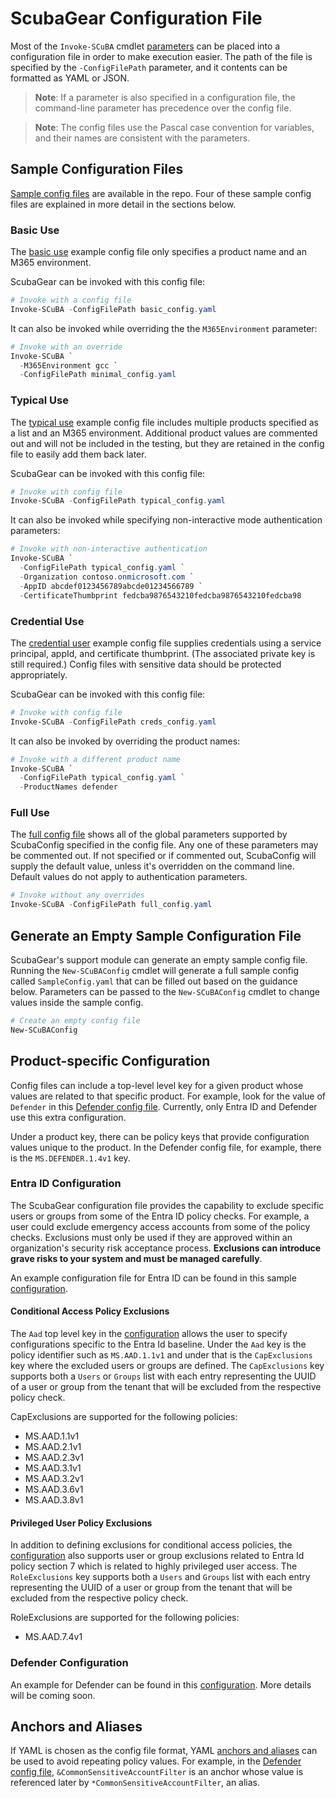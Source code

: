 # ScubaGear Configuration File

Most of the `Invoke-SCuBA` cmdlet [parameters](parameters.md) can be placed into a configuration file in order to make execution easier. The path of the file is specified by the `-ConfigFilePath` parameter, and it contents can be formatted as YAML or JSON.

> **Note**: If a parameter is also specified in a configuration file, the command-line parameter has precedence over the config file. 

> **Note**: The config files use the Pascal case convention for variables, and their names are consistent with the parameters.

## Sample Configuration Files

[Sample config files](https://github.com/cisagov/ScubaGear/tree/main/PowerShell/ScubaGear/Sample-Config-Files) are available in the repo. Four of these sample config files are explained in more detail in the sections below.

### Basic Use

The [basic use](https://github.com/cisagov/ScubaGear/blob/main/PowerShell/ScubaGear/Sample-Config-Files/basic_config.yaml) example config file only specifies a product name and an M365 environment.

ScubaGear can be invoked with this config file:

```powershell
# Invoke with a config file
Invoke-SCuBA -ConfigFilePath basic_config.yaml
```

It can also be invoked while overriding the the `M365Environment` parameter:

```powershell
# Invoke with an override
Invoke-SCuBA `
  -M365Environment gcc `
  -ConfigFilePath minimal_config.yaml
```

### Typical Use

The [typical use](https://github.com/cisagov/ScubaGear/blob/main/PowerShell/ScubaGear/Sample-Config-Files/typical_config.yaml) example config file includes multiple products specified as a list and an M365 environment. Additional product values are commented out and will not be included in the testing, but they are retained in the config file to easily add them back later.

ScubaGear can be invoked with this config file:

```powershell
# Invoke with config file
Invoke-SCuBA -ConfigFilePath typical_config.yaml
```

It can also be invoked while specifying non-interactive mode authentication parameters:

```powershell
# Invoke with non-interactive authentication
Invoke-SCuBA `
  -ConfigFilePath typical_config.yaml `
  -Organization contoso.onmicrosoft.com `
  -AppID abcdef0123456789abcde01234566789 `
  -CertificateThumbprint fedcba9876543210fedcba9876543210fedcba98
```

### Credential Use

The [credential user](https://github.com/cisagov/ScubaGear/blob/main/PowerShell/ScubaGear/Sample-Config-Files/creds_config.yaml) example config file supplies credentials using a service principal, appId, and certificate thumbprint. (The associated private key is still required.)  Config files with sensitive data should be protected appropriately.

ScubaGear can be invoked with this config file:

```powershell
# Invoke with config file
Invoke-SCuBA -ConfigFilePath creds_config.yaml
```

It can also be invoked by overriding the product names:

```powershell
# Invoke with a different product name
Invoke-SCuBA `
  -ConfigFilePath typical_config.yaml `
  -ProductNames defender
```

### Full Use

The [full config file](https://github.com/cisagov/ScubaGear/blob/main/PowerShell/ScubaGear/Sample-Config-Files/full_config.yaml) shows all of the global parameters supported by ScubaConfig specified in the config file. Any one of these parameters may be commented out. If not specified or if commented out, ScubaConfig will supply the default value, unless it's overridden on the command line. Default values do not apply to authentication parameters.

```powershell
# Invoke without any overrides
Invoke-SCuBA -ConfigFilePath full_config.yaml
```

## Generate an Empty Sample Configuration File

ScubaGear's support module can generate an empty sample config file. Running the `New-SCuBAConfig` cmdlet will generate a full sample config called `SampleConfig.yaml` that can be filled out based on the guidance below. Parameters can be passed to the `New-SCuBAConfig` cmdlet to change values inside the sample config.

```powershell
# Create an empty config file
New-SCuBAConfig
```

## Product-specific Configuration

Config files can include a top-level level key for a given product whose values are related to that specific product. For example, look for the value of `Defender` in this [Defender config file](https://github.com/cisagov/ScubaGear/blob/main/PowerShell/ScubaGear/Sample-Config-Files/defender-config.yaml). Currently, only Entra ID and Defender use this extra configuration.

Under a product key, there can be policy keys that provide configuration values unique to the product. In the Defender config file, for example, there is the `MS.DEFENDER.1.4v1` key.

### Entra ID Configuration

The ScubaGear configuration file provides the capability to exclude specific users or groups from some of the Entra ID policy checks. For example, a user could exclude emergency access accounts from some of the policy checks. Exclusions must only be used if they are approved within an organization's security risk acceptance process. **Exclusions can introduce grave risks to your system and must be managed carefully**.

An example configuration file for Entra ID can be found in this sample [configuration](https://github.com/cisagov/ScubaGear/blob/main/PowerShell/ScubaGear/Sample-Config-Files/aad-config.yaml).

#### Conditional Access Policy Exclusions

The `Aad` top level key in the [configuration](https://github.com/cisagov/ScubaGear/blob/main/PowerShell/ScubaGear/Sample-Config-Files/aad-config.yaml) allows the user to specify configurations specific to the Entra Id baseline. Under the `Aad` key is the policy identifier such as `MS.AAD.1.1v1` and under that is the `CapExclusions` key where the excluded users or groups are defined. The `CapExclusions` key supports both a `Users` or `Groups` list with each entry representing the UUID of a user or group from the tenant that will be excluded from the respective policy check.

CapExclusions are supported for the following policies:

- MS.AAD.1.1v1
- MS.AAD.2.1v1
- MS.AAD.2.3v1
- MS.AAD.3.1v1
- MS.AAD.3.2v1
- MS.AAD.3.6v1
- MS.AAD.3.8v1

#### Privileged User Policy Exclusions

In addition to defining exclusions for conditional access policies, the [configuration](https://github.com/cisagov/ScubaGear/blob/main/PowerShell/ScubaGear/Sample-Config-Files/aad-config.yaml) also supports user or group exclusions related to Entra Id policy section 7 which is related to highly privileged user access. The `RoleExclusions` key supports both a `Users` and `Groups` list with each entry representing the UUID of a user or group from the tenant that will be excluded from the respective policy check.

RoleExclusions are supported for the following policies:

- MS.AAD.7.4v1

### Defender Configuration

An example for Defender can be found in this [configuration](https://github.com/cisagov/ScubaGear/blob/main/PowerShell/ScubaGear/Sample-Config-Files/defender-config.yaml).  More details will be coming soon.

## Anchors and Aliases

If YAML is chosen as the config file format, YAML [anchors and aliases](https://smcleod.net/2022/11/yaml-anchors-and-aliases/) can be used to avoid repeating policy values. For example, in the [Defender config file](https://github.com/cisagov/ScubaGear/blob/main/PowerShell/ScubaGear/Sample-Config-Files/defender-config.yaml), `&CommonSensitiveAccountFilter` is an anchor whose value is referenced later by `*CommonSensitiveAccountFilter`, an alias.
